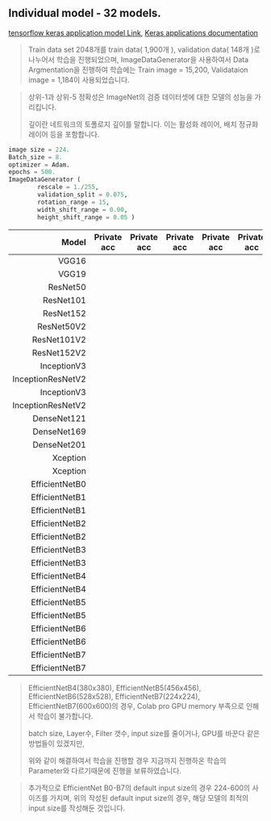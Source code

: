 ## Individual model - 32 models.

[tensorflow keras application model Link](https://www.tensorflow.org/api_docs/python/tf/keras/applications), [Keras applications documentation](https://keras.io/ko/applications/)

> Train data set 2048개를 train data( 1,900개 ), validation data( 148개 )로 나누어서 학습을 진행되었으며, 
> ImageDataGenerator을 사용하여서 Data Argmentation을 진행하여 학습에는 Train image = 15,200, Validataion image = 1,184이 사용되었습니다. 

> 상위-1과 상위-5 정확성은 ImageNet의 검증 데이터셋에 대한 모델의 성능을 가리킵니다.
>
> 깊이란 네트워크의 토폴로지 깊이를 말합니다. 이는 활성화 레이어, 배치 정규화 레이어 등을 포함합니다. 

```python
image size = 224.
Batch_size = 8.
optimizer = Adam.
epochs = 500.
ImageDataGenerator (
		rescale = 1./255, 
		validation_split = 0.075,
		rotation_range = 15,
		width_shift_range = 0.00,
		height_shift_range = 0.05 )
```


|             Model | Private acc | Private acc | Private acc | Private acc | Private acc | AVG. | Input Size | Input Size |
| ----------------: | ----------- | ----------- | ----------- | ----------- | ----------- | ---- | :--------: | :--------: |
|             VGG16 |             |             |             |             |             |      |    224     |    224     |
|             VGG19 |             |             |             |             |             |      |    224     |    224     |
|          ResNet50 |             |             |             |             |             |      |    224     |    224     |
|         ResNet101 |             |             |             |             |             |      |    224     |    224     |
|         ResNet152 |             |             |             |             |             |      |    224     |    224     |
|        ResNet50V2 |             |             |             |             |             |      |    224     |    224     |
|       ResNet101V2 |             |             |             |             |             |      |    224     |    224     |
|       ResNet152V2 |             |             |             |             |             |      |    224     |    224     |
|       InceptionV3 |             |             |             |             |             |      |    299     |    224     |
| InceptionResNetV2 |             |             |             |             |             |      |    299     |    224     |
|       InceptionV3 |             |             |             |             |             |      |    299     |    299     |
| InceptionResNetV2 |             |             |             |             |             |      |    299     |    299     |
|       DenseNet121 |             |             |             |             |             |      |    224     |    224     |
|       DenseNet169 |             |             |             |             |             |      |    224     |    224     |
|       DenseNet201 |             |             |             |             |             |      |    224     |    224     |
|          Xception |             |             |             |             |             |      |    299     |    224     |
|          Xception |             |             |             |             |             |      |    299     |    299     |
|    EfficientNetB0 |             |             |             |             |             |      |    224     |    224     |
|    EfficientNetB1 |             |             |             |             |             |      |    240     |    224     |
|    EfficientNetB1 |             |             |             |             |             |      |    240     |    240     |
|    EfficientNetB2 |             |             |             |             |             |      |    260     |    224     |
|    EfficientNetB2 |             |             |             |             |             |      |    260     |    260     |
|    EfficientNetB3 |             |             |             |             |             |      |    300     |    224     |
|    EfficientNetB3 |             |             |             |             |             |      |    300     |    300     |
|    EfficientNetB4 |             |             |             |             |             |      |    380     |    224     |
|    EfficientNetB4 |             |             |             |             |             |      |    380     |    380     |
|    EfficientNetB5 |             |             |             |             |             |      |    456     |    224     |
|    EfficientNetB5 |             |             |             |             |             |      |    456     |    456     |
|    EfficientNetB6 |             |             |             |             |             |      |    528     |    224     |
|    EfficientNetB6 |             |             |             |             |             |      |    528     |    528     |
|    EfficientNetB7 |             |             |             |             |             |      |    600     |    224     |
|    EfficientNetB7 |             |             |             |             |             |      |    600     |    600     |

> EfficientNetB4(380x380), EfficientNetB5(456x456), EfficientNetB6(528x528), EfficientNetB7(224x224), EfficientNetB7(600x600)의 경우, Colab pro GPU memory 부족으로 인해서 학습이 불가합니다.
>
> batch size, Layer수, Filter 갯수, input size를 줄이거나, GPU를 바꾼다 같은 방법들이 있겠지만, 
>
> 위와 같이 해결하여서 학습을 진행할 경우 지금까지 진행하온 학습의 Parameter와 다르기때문에 진행을 보류하였습니다.

> 추가적으로 EfficientNet B0-B7의 default input size의 경우 224-600의 사이즈를 가지며,
> 위의 작성된 default input size의 경우, 해당 모델의 최적의 input size를 작성해둔 것입니다.
